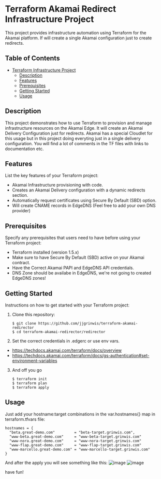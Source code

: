 # Terraform Akamai Redirect Infrastructure Project

This project provides infrastructure automation using Terraform for the Akamai platform.
If will create a single Akamai configuration just to create redirects. 

## Table of Contents

- [Terraform Infrastructure Project](#terraform-infrastructure-project)
  - [Description](#description)
  - [Features](#features)
  - [Prerequisites](#prerequisites)
  - [Getting Started](#getting-started)
  - [Usage](#usage)


## Description

This project demonstrates how to use Terraform to provision and manage infrastructure resources on the Akamai Edge. It will create an Akamai Delivery Configuration just for redirects. Akamai has a special Cloudlet for this usage but in this project doing everyting just in a single delivery configuration. You will find a lot of comments in the TF files with links to documentation etc.

## Features

List the key features of your Terraform project:

- Akamai Infrastructure provisioning with code.
- Creates an Akamai Delivery configuration with a dynamic redirects section.
- Automatically request certificates using Secure By Default (SBD) option.
- Will create CNAME records in EdgeDNS (Feel free to add your own DNS provider)

## Prerequisites

Specify any prerequisites that users need to have before using your Terraform project:

- Terraform installed (version 1.5.x)
- Make sure to have Secure By Default (SBD) active on your Akamai contract.
- Have the Correct Akamai PAPI and EdgeDNS API credentials.
- DNS Zone should be availabe in EdgeDNS, we're not going to created EdgeDNS zones!

## Getting Started

Instructions on how to get started with your Terraform project:

1. Clone this repository:

   ```shell
   $ git clone https://github.com/jjgrinwis/terraform-akamai-redirector
   $ cd terraform-akamai-redirector/redirector

2. Set the correct credentials in .edgerc or use env vars.
- https://techdocs.akamai.com/terraform/docs/overview
- https://techdocs.akamai.com/terraform/docs/gs-authentication#set-environment-variables

3. And off you go
   ```shell
   $ terraform init
   $ terraform plan
   $ terraform apply

## Usage

Just add your hostname:target combinations in the var.hostnames{} map in terraform.tfvars file:
```
hostnames = {
  "beta.great-demo.com"         = "beta-target.grinwis.com",
  "www-beta.great-demo.com"     = "www-beta-target.grinwis.com"
  "www-nora.great-demo.com"     = "www-nora-target.grinwis.com"
  "www-flap.great-demo.com"     = "www-flap-target.grinwis.com"
  "www-marcello.great-demo.com" = "www-marcello-target.grinwis.com"
}
```
And after the apply you will see something like this:
![image](https://github.com/jjgrinwis/terraform-akamai-redirector/assets/3455889/6511cfb6-7216-4649-8a0d-0683a0ee08fb)
![image](https://github.com/jjgrinwis/terraform-akamai-redirector/assets/3455889/a623c8f2-1d49-433d-b3a2-b7a30008dd6d)

have fun!
